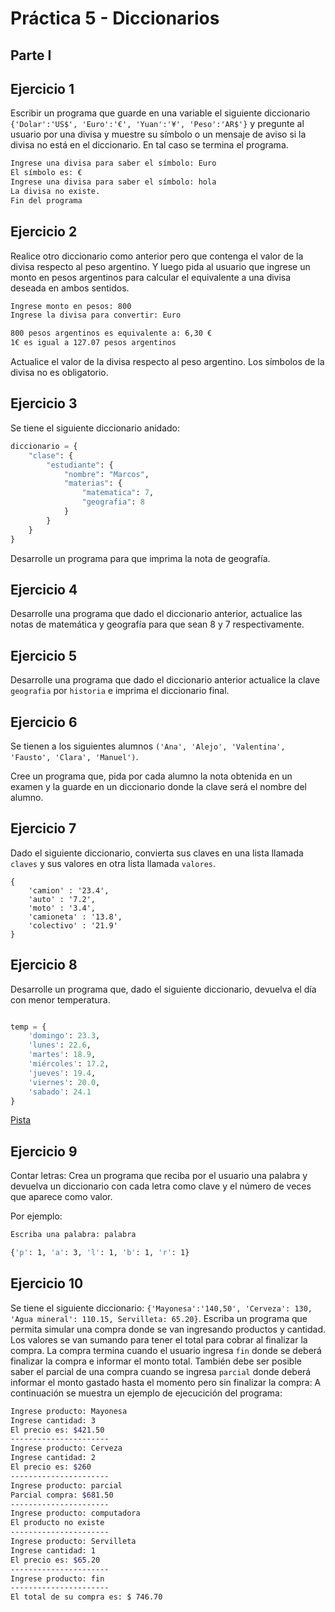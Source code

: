 
# Práctica 5 - Diccionarios

## Parte I

## Ejercicio 1

Escribir un programa que guarde en una variable el siguiente diccionario `{'Dolar':'US$', 'Euro':'€', 'Yuan':'¥', 'Peso':'AR$'}` y pregunte al usuario por una divisa y muestre su símbolo o un mensaje de aviso si la divisa no está en el diccionario. En tal caso se termina el programa.

```bash
Ingrese una divisa para saber el símbolo: Euro
El símbolo es: €
Ingrese una divisa para saber el símbolo: hola
La divisa no existe.
Fin del programa
```

## Ejercicio 2

Realice otro diccionario como anterior pero que contenga el valor de la divisa respecto al peso argentino. Y luego pida al usuario que ingrese un monto en pesos argentinos para calcular el equivalente a una divisa deseada en ambos sentidos.

```bash
Ingrese monto en pesos: 800
Ingrese la divisa para convertir: Euro

800 pesos argentinos es equivalente a: 6,30 €
1€ es igual a 127.07 pesos argentinos

```

Actualice el valor de la divisa respecto al peso argentino. Los símbolos de la divisa no es obligatorio.



## Ejercicio 3
Se tiene el siguiente diccionario anidado:
```python
diccionario = {
    "clase": {
        "estudiante": {
            "nombre": "Marcos",
            "materias": {
                "matematica": 7,
                "geografia": 8
            }
        }
    }
}
```

Desarrolle un programa para que imprima la nota de geografía.

## Ejercicio 4

Desarrolle una programa que dado el diccionario anterior, actualice las notas de matemática y geografía para que sean 8 y 7 respectivamente.

## Ejercicio 5

Desarrolle una programa que dado el diccionario anterior actualice la clave `geografia` por `historia` e imprima el diccionario final.

## Ejercicio 6

Se tienen a los siguientes alumnos `('Ana', 'Alejo', 'Valentina', 'Fausto', 'Clara', 'Manuel')`.

Cree un programa que, pida por cada alumno la nota obtenida en un examen y la guarde en un diccionario donde la clave será el nombre del alumno.

## Ejercicio 7

Dado el siguiente diccionario, convierta sus claves en una lista llamada `claves` y sus valores en otra lista llamada `valores`.

```
{
    'camion' : '23.4',
    'auto' : '7.2',
    'moto' : '3.4',
    'camioneta' : '13.8',
    'colectivo' : '21.9'
}
```

## Ejercicio 8

Desarrolle un programa que, dado el siguiente diccionario, devuelva el día con menor temperatura.

```python

temp = {
    'domingo': 23.3,
    'lunes': 22.6,
    'martes': 18.9,
    'miércoles': 17.2,
    'jueves': 19.4,
    'viernes': 20.0,
    'sabado': 24.1
}

```

[Pista](https://www.geeksforgeeks.org/python-get-key-from-value-in-dictionary/)

## Ejercicio 9

Contar letras: Crea un programa que reciba por el usuario una palabra y devuelva un diccionario con cada letra como clave y el número de veces que aparece como valor.

Por ejemplo:
```bash
Escriba una palabra: palabra

{'p': 1, 'a': 3, 'l': 1, 'b': 1, 'r': 1}

```


## Ejercicio 10

Se tiene el siguiente diccionario:
`{'Mayonesa':'140,50', 'Cerveza': 130, 'Agua mineral': 110.15, Servilleta: 65.20}`.
Escriba un programa que permita simular una compra donde se van ingresando productos y cantidad. Los valores se van sumando para tener el total para cobrar al finalizar la compra.
La compra termina cuando el usuario ingresa `fin` donde se deberá finalizar la compra e informar el monto total.
También debe ser posible saber el parcial de una compra cuando se ingresa `parcial` donde deberá informar el monto gastado hasta el momento pero sin finalizar la compra:
A continuación se muestra un ejemplo de ejecucición del programa:

```bash
Ingrese producto: Mayonesa
Ingrese cantidad: 3
El precio es: $421.50
----------------------
Ingrese producto: Cerveza
Ingrese cantidad: 2
El precio es: $260
----------------------
Ingrese producto: parcial
Parcial compra: $681.50
----------------------
Ingrese producto: computadora
El producto no existe
----------------------
Ingrese producto: Servilleta
Ingrese cantidad: 1
El precio es: $65.20
----------------------
Ingrese producto: fin
----------------------
El total de su compra es: $ 746.70
```
